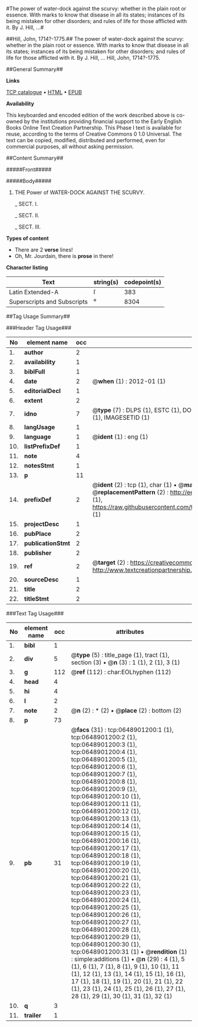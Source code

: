#The power of water-dock against the scurvy: whether in the plain root or essence. With marks to know that disease in all its states; instances of its being mistaken for other disorders; and rules of life for those afflicted with it. By J. Hill, ...#

##Hill, John, 1714?-1775.##
The power of water-dock against the scurvy: whether in the plain root or essence. With marks to know that disease in all its states; instances of its being mistaken for other disorders; and rules of life for those afflicted with it. By J. Hill, ...
Hill, John, 1714?-1775.

##General Summary##

**Links**

[TCP catalogue](http://www.ota.ox.ac.uk/tcp/)  • 
[HTML](http://tei.it.ox.ac.uk/tcp/Texts-HTML/free/004/004777091.html)  • 
[EPUB](http://tei.it.ox.ac.uk/tcp/Texts-EPUB/free/004/004777091.epub)

**Availability**

This keyboarded and encoded edition of the
	       work described above is co-owned by the institutions
	       providing financial support to the Early English Books
	       Online Text Creation Partnership. This Phase I text is
	       available for reuse, according to the terms of Creative
	       Commons 0 1.0 Universal. The text can be copied,
	       modified, distributed and performed, even for
	       commercial purposes, all without asking permission.


##Content Summary##

#####Front#####

#####Body#####

1. THE Power of WATER-DOCK AGAINST THE SCURVY.

    _ SECT. I.

    _ SECT. II.

    _ SECT. III.

**Types of content**

  * There are 2 **verse** lines!
  * Oh, Mr. Jourdain, there is **prose** in there!

**Character listing**


|Text|string(s)|codepoint(s)|
|---|---|---|
|Latin Extended-A|ſ|383|
|Superscripts             and Subscripts|⁰|8304|

##Tag Usage Summary##

###Header Tag Usage###

|No|element name|occ|attributes|
|---|---|---|---|
|1.|__author__|2||
|2.|__availability__|1||
|3.|__biblFull__|1||
|4.|__date__|2| @__when__ (1) : 2012-01 (1)|
|5.|__editorialDecl__|1||
|6.|__extent__|2||
|7.|__idno__|7| @__type__ (7) : DLPS (1), ESTC (1), DOCNO (1), TCP (1), GALEDOCNO (1), CONTENTSET (1), IMAGESETID (1)|
|8.|__langUsage__|1||
|9.|__language__|1| @__ident__ (1) : eng (1)|
|10.|__listPrefixDef__|1||
|11.|__note__|4||
|12.|__notesStmt__|1||
|13.|__p__|11||
|14.|__prefixDef__|2| @__ident__ (2) : tcp (1), char (1)  •  @__matchPattern__ (2) : ([0-9\-]+):([0-9IVX]+) (1), (.+) (1)  •  @__replacementPattern__ (2) : http://eebo.chadwyck.com/downloadtiff?vid=$1&page=$2 (1), https://raw.githubusercontent.com/textcreationpartnership/Texts/master/tcpchars.xml#$1 (1)|
|15.|__projectDesc__|1||
|16.|__pubPlace__|2||
|17.|__publicationStmt__|2||
|18.|__publisher__|2||
|19.|__ref__|2| @__target__ (2) : https://creativecommons.org/publicdomain/zero/1.0/ (1), http://www.textcreationpartnership.org/docs/. (1)|
|20.|__sourceDesc__|1||
|21.|__title__|2||
|22.|__titleStmt__|2||


###Text Tag Usage###

|No|element name|occ|attributes|
|---|---|---|---|
|1.|__bibl__|1||
|2.|__div__|5| @__type__ (5) : title_page (1), tract (1), section (3)  •  @__n__ (3) : 1 (1), 2 (1), 3 (1)|
|3.|__g__|112| @__ref__ (112) : char:EOLhyphen (112)|
|4.|__head__|4||
|5.|__hi__|4||
|6.|__l__|2||
|7.|__note__|2| @__n__ (2) : * (2)  •  @__place__ (2) : bottom (2)|
|8.|__p__|73||
|9.|__pb__|31| @__facs__ (31) : tcp:0648901200:1 (1), tcp:0648901200:2 (1), tcp:0648901200:3 (1), tcp:0648901200:4 (1), tcp:0648901200:5 (1), tcp:0648901200:6 (1), tcp:0648901200:7 (1), tcp:0648901200:8 (1), tcp:0648901200:9 (1), tcp:0648901200:10 (1), tcp:0648901200:11 (1), tcp:0648901200:12 (1), tcp:0648901200:13 (1), tcp:0648901200:14 (1), tcp:0648901200:15 (1), tcp:0648901200:16 (1), tcp:0648901200:17 (1), tcp:0648901200:18 (1), tcp:0648901200:19 (1), tcp:0648901200:20 (1), tcp:0648901200:21 (1), tcp:0648901200:22 (1), tcp:0648901200:23 (1), tcp:0648901200:24 (1), tcp:0648901200:25 (1), tcp:0648901200:26 (1), tcp:0648901200:27 (1), tcp:0648901200:28 (1), tcp:0648901200:29 (1), tcp:0648901200:30 (1), tcp:0648901200:31 (1)  •  @__rendition__ (1) : simple:additions (1)  •  @__n__ (29) : 4 (1), 5 (1), 6 (1), 7 (1), 8 (1), 9 (1), 10 (1), 11 (1), 12 (1), 13 (1), 14 (1), 15 (1), 16 (1), 17 (1), 18 (1), 19 (1), 20 (1), 21 (1), 22 (1), 23 (1), 24 (1), 25 (1), 26 (1), 27 (1), 28 (1), 29 (1), 30 (1), 31 (1), 32 (1)|
|10.|__q__|3||
|11.|__trailer__|1||
